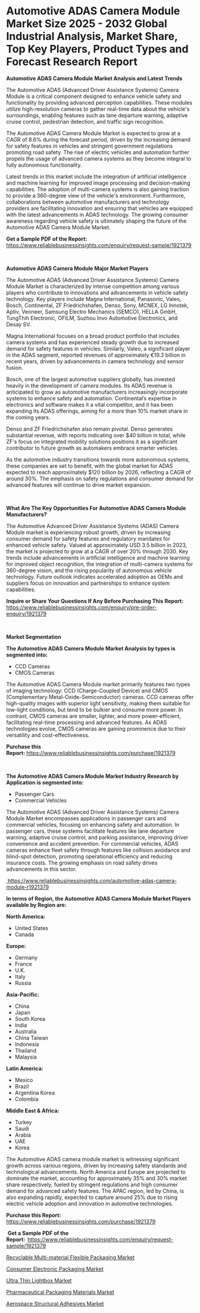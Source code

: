 <p><h1>Automotive ADAS Camera Module Market Size 2025 - 2032 Global Industrial Analysis, Market Share, Top Key Players, Product Types and Forecast Research Report</h1></p><p><strong>Automotive ADAS Camera Module Market Analysis and Latest Trends</strong></p>
<p><p>The Automotive ADAS (Advanced Driver Assistance Systems) Camera Module is a critical component designed to enhance vehicle safety and functionality by providing advanced perception capabilities. These modules utilize high-resolution cameras to gather real-time data about the vehicle's surroundings, enabling features such as lane departure warning, adaptive cruise control, pedestrian detection, and traffic sign recognition.</p><p>The Automotive ADAS Camera Module Market is expected to grow at a CAGR of 8.6% during the forecast period, driven by the increasing demand for safety features in vehicles and stringent government regulations promoting road safety. The rise of electric vehicles and automation further propels the usage of advanced camera systems as they become integral to fully autonomous functionality.</p><p>Latest trends in this market include the integration of artificial intelligence and machine learning for improved image processing and decision-making capabilities. The adoption of multi-camera systems is also gaining traction to provide a 360-degree view of the vehicle's environment. Furthermore, collaborations between automotive manufacturers and technology providers are facilitating innovation and ensuring that vehicles are equipped with the latest advancements in ADAS technology. The growing consumer awareness regarding vehicle safety is ultimately shaping the future of the Automotive ADAS Camera Module Market.</p></p>
<p><strong>Get a Sample PDF of the Report:&nbsp;</strong> <a href="https://www.reliablebusinessinsights.com/enquiry/request-sample/1921379?utm_campaign=2127&utm_medium=2&utm_source=Github&utm_content=ia&utm_term=30012025&utm_id=automotive-adas-camera-module">https://www.reliablebusinessinsights.com/enquiry/request-sample/1921379</a></p>
<p>&nbsp;</p>
<p><strong>Automotive ADAS Camera Module Major Market Players</strong></p>
<p><p>The Automotive ADAS (Advanced Driver Assistance Systems) Camera Module Market is characterized by intense competition among various players who contribute to innovations and advancements in vehicle safety technology. Key players include Magna International, Panasonic, Valeo, Bosch, Continental, ZF Friedrichshafen, Denso, Sony, MCNEX, LG Innotek, Aptiv, Veoneer, Samsung Electro Mechanics (SEMCO), HELLA GmbH, TungThih Electronic, OFILM, Suzhou Invo Automotive Electronics, and Desay SV.</p><p>Magna International focuses on a broad product portfolio that includes camera systems and has experienced steady growth due to increased demand for safety features in vehicles. Similarly, Valeo, a significant player in the ADAS segment, reported revenues of approximately €19.3 billion in recent years, driven by advancements in camera technology and sensor fusion.</p><p>Bosch, one of the largest automotive suppliers globally, has invested heavily in the development of camera modules. Its ADAS revenue is anticipated to grow as automotive manufacturers increasingly incorporate systems to enhance safety and automation. Continental’s expertise in electronics and software makes it a vital competitor, and it has been expanding its ADAS offerings, aiming for a more than 10% market share in the coming years.</p><p>Denso and ZF Friedrichshafen also remain pivotal. Denso generates substantial revenue, with reports indicating over $40 billion in total, while ZF's focus on integrated mobility solutions positions it as a significant contributor to future growth as automakers embrace smarter vehicles.</p><p>As the automotive industry transitions towards more autonomous systems, these companies are set to benefit, with the global market for ADAS expected to reach approximately $120 billion by 2026, reflecting a CAGR of around 30%. The emphasis on safety regulations and consumer demand for advanced features will continue to drive market expansion.</p></p>
<p>&nbsp;</p>
<p><strong>What Are The Key Opportunities For Automotive ADAS Camera Module Manufacturers?</strong></p>
<p><p>The Automotive Advanced Driver Assistance Systems (ADAS) Camera Module market is experiencing robust growth, driven by increasing consumer demand for safety features and regulatory mandates for enhanced vehicle safety. Valued at approximately USD 3.5 billion in 2023, the market is projected to grow at a CAGR of over 20% through 2030. Key trends include advancements in artificial intelligence and machine learning for improved object recognition, the integration of multi-camera systems for 360-degree vision, and the rising popularity of autonomous vehicle technology. Future outlook indicates accelerated adoption as OEMs and suppliers focus on innovation and partnerships to enhance system capabilities.</p></p>
<p><strong>Inquire or Share Your Questions If Any Before Purchasing This Report:</strong> <a href="https://www.reliablebusinessinsights.com/enquiry/pre-order-enquiry/1921379?utm_campaign=2127&utm_medium=2&utm_source=Github&utm_content=ia&utm_term=30012025&utm_id=automotive-adas-camera-module">https://www.reliablebusinessinsights.com/enquiry/pre-order-enquiry/1921379</a></p>
<p>&nbsp;</p>
<p><strong>Market Segmentation</strong></p>
<p><strong>The Automotive ADAS Camera Module Market Analysis by types is segmented into:</strong></p>
<p><ul><li>CCD Cameras</li><li>CMOS Cameras</li></ul></p>
<p><p>The Automotive ADAS Camera Module market primarily features two types of imaging technology: CCD (Charge-Coupled Device) and CMOS (Complementary Metal-Oxide-Semiconductor) cameras. CCD cameras offer high-quality images with superior light sensitivity, making them suitable for low-light conditions, but tend to be bulkier and consume more power. In contrast, CMOS cameras are smaller, lighter, and more power-efficient, facilitating real-time processing and advanced features. As ADAS technologies evolve, CMOS cameras are gaining prominence due to their versatility and cost-effectiveness.</p></p>
<p><strong>Purchase this Report:&nbsp;</strong><a href="https://www.reliablebusinessinsights.com/purchase/1921379?utm_campaign=2127&utm_medium=2&utm_source=Github&utm_content=ia&utm_term=30012025&utm_id=automotive-adas-camera-module">https://www.reliablebusinessinsights.com/purchase/1921379</a></p>
<p>&nbsp;</p>
<p><strong>The Automotive ADAS Camera Module Market Industry Research by Application is segmented into:</strong></p>
<p><ul><li>Passenger Cars</li><li>Commercial Vehicles</li></ul></p>
<p><p>The Automotive ADAS (Advanced Driver Assistance Systems) Camera Module Market encompasses applications in passenger cars and commercial vehicles, focusing on enhancing safety and automation. In passenger cars, these systems facilitate features like lane departure warning, adaptive cruise control, and parking assistance, improving driver convenience and accident prevention. For commercial vehicles, ADAS cameras enhance fleet safety through features like collision avoidance and blind-spot detection, promoting operational efficiency and reducing insurance costs. The growing emphasis on road safety drives advancements in this sector.</p></p>
<p><a href="https://www.reliablebusinessinsights.com/automotive-adas-camera-module-r1921379?utm_campaign=2127&utm_medium=2&utm_source=Github&utm_content=ia&utm_term=30012025&utm_id=automotive-adas-camera-module">&nbsp;https://www.reliablebusinessinsights.com/automotive-adas-camera-module-r1921379</a></p>
<p><strong>In terms of Region, the Automotive ADAS Camera Module Market Players available by Region are:</strong></p>
<p>
    <p> <strong> North America: </strong>
        <ul>
            <li>United States</li>
            <li>Canada</li>
        </ul>
        </p> 
    <p> <strong> Europe: </strong>
        <ul>
            <li>Germany</li>
            <li>France</li>
            <li>U.K.</li>
            <li>Italy</li>
            <li>Russia</li>
        </ul>
        </p> 
    <p> <strong> Asia-Pacific: </strong>
        <ul>
            <li>China</li>
            <li>Japan</li>
            <li>South Korea</li>
            <li>India</li>
            <li>Australia</li>
            <li>China Taiwan</li>
            <li>Indonesia</li>
            <li>Thailand</li>
            <li>Malaysia</li>
        </ul>
        </p> 
    <p> <strong> Latin America: </strong>
        <ul>
            <li>Mexico</li>
            <li>Brazil</li>
            <li>Argentina Korea</li>
            <li>Colombia</li>
        </ul>
        </p> 
    <p> <strong> Middle East & Africa: </strong>
        <ul>
            <li>Turkey</li>
            <li>Saudi</li>
            <li>Arabia</li>
            <li>UAE</li>
            <li>Korea</li>
        </ul>
    </p>
    </p>
<p><p>The Automotive ADAS camera module market is witnessing significant growth across various regions, driven by increasing safety standards and technological advancements. North America and Europe are projected to dominate the market, accounting for approximately 35% and 30% market share respectively, fueled by stringent regulations and high consumer demand for advanced safety features. The APAC region, led by China, is also expanding rapidly, expected to capture around 25% due to rising electric vehicle adoption and innovation in automotive technologies.</p></p>
<p><strong>Purchase this Report: </strong><a href="https://www.reliablebusinessinsights.com/purchase/1921379?utm_campaign=2127&utm_medium=2&utm_source=Github&utm_content=ia&utm_term=30012025&utm_id=automotive-adas-camera-module">https://www.reliablebusinessinsights.com/purchase/1921379</a></p>
<p>&nbsp;<strong>Get a Sample PDF of the Report:&nbsp;&nbsp;</strong><a href="https://www.reliablebusinessinsights.com/enquiry/request-sample/1921379?utm_campaign=2127&utm_medium=2&utm_source=Github&utm_content=ia&utm_term=30012025&utm_id=automotive-adas-camera-module">https://www.reliablebusinessinsights.com/enquiry/request-sample/1921379</a></p>
<p><strong></strong></p>
<p><p><a href="https://www.linkedin.com/pulse/projected-market-revenue-recyclable-multi-material-flexible-packaging-d9lkf?utm_campaign=2127&utm_medium=2&utm_source=Github&utm_content=ia&utm_term=30012025&utm_id=automotive-adas-camera-module">Recyclable Multi-material Flexible Packaging Market</a></p><p><a href="https://www.linkedin.com/pulse/market-forecasting-change-global-consumer-electronic-packaging-h3tnf?utm_campaign=2127&utm_medium=2&utm_source=Github&utm_content=ia&utm_term=30012025&utm_id=automotive-adas-camera-module">Consumer Electronic Packaging Market</a></p><p><a href="https://www.linkedin.com/pulse/opportunities-challenges-ultra-thin-lightbox-market-strategic-vgdjf?utm_campaign=2127&utm_medium=2&utm_source=Github&utm_content=ia&utm_term=30012025&utm_id=automotive-adas-camera-module">Ultra Thin Lightbox Market</a></p><p><a href="https://github.com/sherikacas30/Market-Research-Report-List-1/blob/main/pharmaceutical-packaging-materials-market.md?utm_campaign=2127&utm_medium=2&utm_source=Github&utm_content=ia&utm_term=30012025&utm_id=automotive-adas-camera-module">Pharmaceutical Packaging Materials Market</a></p><p><a href="https://github.com/FahadAhmed223/Market-Research-Report-List-1/blob/main/aerospace-structural-adhesives-market.md?utm_campaign=2127&utm_medium=2&utm_source=Github&utm_content=ia&utm_term=30012025&utm_id=automotive-adas-camera-module">Aerospace Structural Adhesives Market</a></p></p>